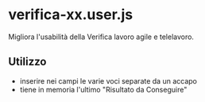 # verifica-xx.user.js
Migliora l'usabilità della Verifica lavoro agile e telelavoro.

## Utilizzo

* inserire nei campi le varie voci separate da un accapo
* tiene in memoria l'ultimo "Risultato da Conseguire"
